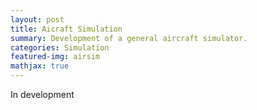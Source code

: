```yaml
---
layout: post
title: Aicraft Simulation
summary: Development of a general aircraft simulator.
categories: Simulation
featured-img: airsim
mathjax: true
---
```


In development
